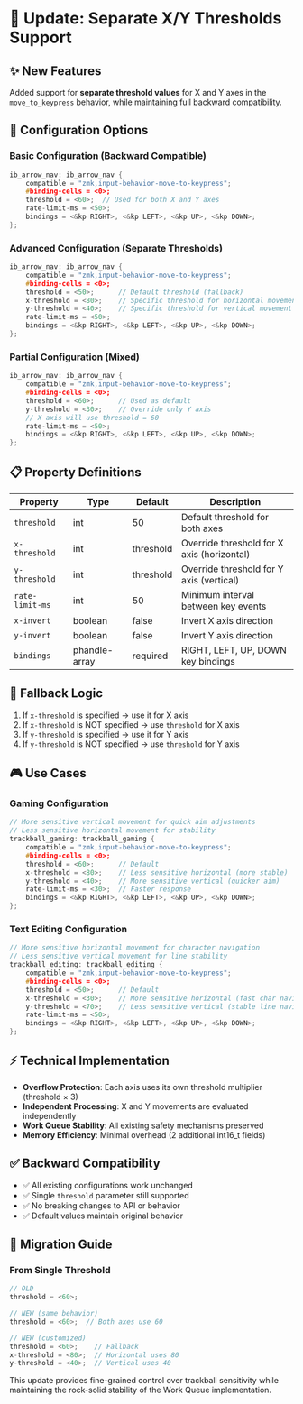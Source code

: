 # 🎯 Update: Separate X/Y Thresholds Support

## ✨ New Features

Added support for **separate threshold values** for X and Y axes in the `move_to_keypress` behavior, while maintaining full backward compatibility.

## 🔧 Configuration Options

### Basic Configuration (Backward Compatible)
```c
ib_arrow_nav: ib_arrow_nav {
    compatible = "zmk,input-behavior-move-to-keypress";
    #binding-cells = <0>;
    threshold = <60>;  // Used for both X and Y axes
    rate-limit-ms = <50>;
    bindings = <&kp RIGHT>, <&kp LEFT>, <&kp UP>, <&kp DOWN>;
};
```

### Advanced Configuration (Separate Thresholds)
```c
ib_arrow_nav: ib_arrow_nav {
    compatible = "zmk,input-behavior-move-to-keypress";
    #binding-cells = <0>;
    threshold = <50>;      // Default threshold (fallback)
    x-threshold = <80>;    // Specific threshold for horizontal movement
    y-threshold = <40>;    // Specific threshold for vertical movement
    rate-limit-ms = <50>;
    bindings = <&kp RIGHT>, <&kp LEFT>, <&kp UP>, <&kp DOWN>;
};
```

### Partial Configuration (Mixed)
```c
ib_arrow_nav: ib_arrow_nav {
    compatible = "zmk,input-behavior-move-to-keypress";
    #binding-cells = <0>;
    threshold = <60>;      // Used as default
    y-threshold = <30>;    // Override only Y axis
    // X axis will use threshold = 60
    rate-limit-ms = <50>;
    bindings = <&kp RIGHT>, <&kp LEFT>, <&kp UP>, <&kp DOWN>;
};
```

## 📋 Property Definitions

| Property | Type | Default | Description |
|----------|------|---------|-------------|
| `threshold` | int | 50 | Default threshold for both axes |
| `x-threshold` | int | threshold | Override threshold for X axis (horizontal) |
| `y-threshold` | int | threshold | Override threshold for Y axis (vertical) |
| `rate-limit-ms` | int | 50 | Minimum interval between key events |
| `x-invert` | boolean | false | Invert X axis direction |
| `y-invert` | boolean | false | Invert Y axis direction |
| `bindings` | phandle-array | required | RIGHT, LEFT, UP, DOWN key bindings |

## 🔄 Fallback Logic

1. If `x-threshold` is specified → use it for X axis
2. If `x-threshold` is NOT specified → use `threshold` for X axis
3. If `y-threshold` is specified → use it for Y axis  
4. If `y-threshold` is NOT specified → use `threshold` for Y axis

## 🎮 Use Cases

### Gaming Configuration
```c
// More sensitive vertical movement for quick aim adjustments
// Less sensitive horizontal movement for stability
trackball_gaming: trackball_gaming {
    compatible = "zmk,input-behavior-move-to-keypress";
    #binding-cells = <0>;
    threshold = <60>;      // Default
    x-threshold = <80>;    // Less sensitive horizontal (more stable)
    y-threshold = <40>;    // More sensitive vertical (quicker aim)
    rate-limit-ms = <30>;  // Faster response
    bindings = <&kp RIGHT>, <&kp LEFT>, <&kp UP>, <&kp DOWN>;
};
```

### Text Editing Configuration
```c
// More sensitive horizontal movement for character navigation
// Less sensitive vertical movement for line stability
trackball_editing: trackball_editing {
    compatible = "zmk,input-behavior-move-to-keypress";
    #binding-cells = <0>;
    threshold = <50>;      // Default
    x-threshold = <30>;    // More sensitive horizontal (fast char navigation)
    y-threshold = <70>;    // Less sensitive vertical (stable line navigation)
    rate-limit-ms = <50>;
    bindings = <&kp RIGHT>, <&kp LEFT>, <&kp UP>, <&kp DOWN>;
};
```

## ⚡ Technical Implementation

- **Overflow Protection**: Each axis uses its own threshold multiplier (threshold × 3)
- **Independent Processing**: X and Y movements are evaluated independently
- **Work Queue Stability**: All existing safety mechanisms preserved
- **Memory Efficiency**: Minimal overhead (2 additional int16_t fields)

## ✅ Backward Compatibility

- ✅ All existing configurations work unchanged
- ✅ Single `threshold` parameter still supported
- ✅ No breaking changes to API or behavior
- ✅ Default values maintain original behavior

## 🚀 Migration Guide

### From Single Threshold
```c
// OLD
threshold = <60>;

// NEW (same behavior)
threshold = <60>;  // Both axes use 60

// NEW (customized)
threshold = <60>;    // Fallback
x-threshold = <80>;  // Horizontal uses 80
y-threshold = <40>;  // Vertical uses 40
```

This update provides fine-grained control over trackball sensitivity while maintaining the rock-solid stability of the Work Queue implementation. 